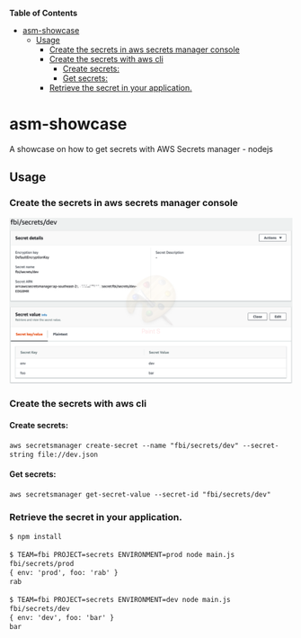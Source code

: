 <!-- START doctoc generated TOC please keep comment here to allow auto update -->
<!-- DON'T EDIT THIS SECTION, INSTEAD RE-RUN doctoc TO UPDATE -->
**Table of Contents**

- [asm-showcase](#asm-showcase)
  - [Usage](#usage)
    - [Create the secrets in aws secrets manager console](#create-the-secrets-in-aws-secrets-manager-console)
    - [Create the secrets with aws cli](#create-the-secrets-with-aws-cli)
      - [Create secrets:](#create-secrets)
      - [Get secrets:](#get-secrets)
    - [Retrieve the secret in your application.](#retrieve-the-secret-in-your-application)

<!-- END doctoc generated TOC please keep comment here to allow auto update -->

# asm-showcase
A showcase on how to get secrets with AWS Secrets manager - nodejs

## Usage

### Create the secrets in aws secrets manager console

![asm](asm.png)

### Create the secrets with aws cli

#### Create secrets:

```
aws secretsmanager create-secret --name "fbi/secrets/dev" --secret-string file://dev.json
```

#### Get secrets:
```
aws secretsmanager get-secret-value --secret-id "fbi/secrets/dev"
```

### Retrieve the secret in your application.

```
$ npm install

$ TEAM=fbi PROJECT=secrets ENVIRONMENT=prod node main.js
fbi/secrets/prod
{ env: 'prod', foo: 'rab' }
rab

$ TEAM=fbi PROJECT=secrets ENVIRONMENT=dev node main.js
fbi/secrets/dev
{ env: 'dev', foo: 'bar' }
bar
```
